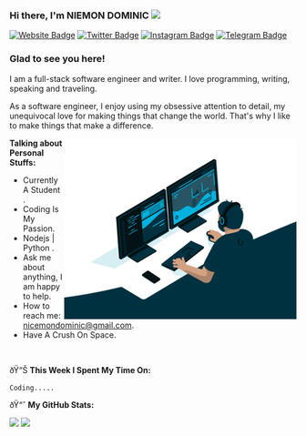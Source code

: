 ### Hi there, I'm NIEMON DOMINIC</a> <img src="https://media.giphy.com/media/hvRJCLFzcasrR4ia7z/giphy.gif" width="25px">


[![Website Badge](https://img.shields.io/badge/Website-3b5998?style=flat-square&logo=google-chrome&logoColor=white)](https://cyanogen2004.github.io/personal/)
[![Twitter Badge](https://img.shields.io/badge/-Twitter-00acee?style=flat-square&logo=Twitter&logoColor=white)](https://twitter.com/dominic_nicemon)
[![Instagram Badge](https://img.shields.io/badge/-Instagram-e4405f?style=flat-square&logo=Instagram&logoColor=white)](https://www.instagram.com/nicemon_dominic/)
[![Telegram Badge](https://img.shields.io/badge/-Telegram-0088cc?style=flat-square&logo=Telegram&logoColor=white)](https://t.me/nicemondominic)

### Glad to see you here! 

I am a full-stack software engineer and writer. I love programming, writing, speaking and traveling.

As a software engineer, I enjoy using my obsessive attention to detail, my unequivocal love for making things that change the world. That's why I like to make things that make a difference.

<img align="right" alt="GIF" src="/coding.gif?raw=true" width="408" height="318" />
  

**Talking about Personal Stuffs:**

- Currently A Student .
- Coding Is My Passion.
- Nodejs | Python .
- Ask me about anything, I am happy to help.
- How to reach me: nicemondominic@gmail.com.
- Have A Crush On Space.

</br>

ðŸ“Š **This Week I Spent My Time On:**
<!--START_SECTION:waka-->

```text
Coding.....
```

<!--END_SECTION:waka-->


ðŸ“ˆ **My GitHub Stats:**

<p>
  <img height="180em" src="https://github-readme-stats.vercel.app/api?username=Gapur&show_icons=true&hide_border=true&&count_private=true&include_all_commits=true" />
  <img height="180em" src="https://github-readme-stats.vercel.app/api/top-langs/?username=Gapur&exclude_repo=KNN-Image-Classification&show_icons=true&hide_border=true&layout=compact&langs_count=8"/>
</p>




